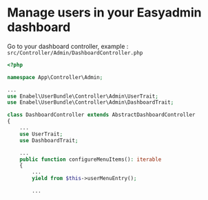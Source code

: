 # Manage users in your Easyadmin dashboard

Go to your dashboard controller, example : `src/Controller/Admin/DashboardController.php`

```php
<?php

namespace App\Controller\Admin;

...
use Enabel\UserBundle\Controller\Admin\UserTrait;
use Enabel\UserBundle\Controller\Admin\DashboardTrait;

class DashboardController extends AbstractDashboardController
{
    ...
    use UserTrait;
    use DashboardTrait;

    ...
    public function configureMenuItems(): iterable
    {
        ...
        yield from $this->userMenuEntry();

        ...
```